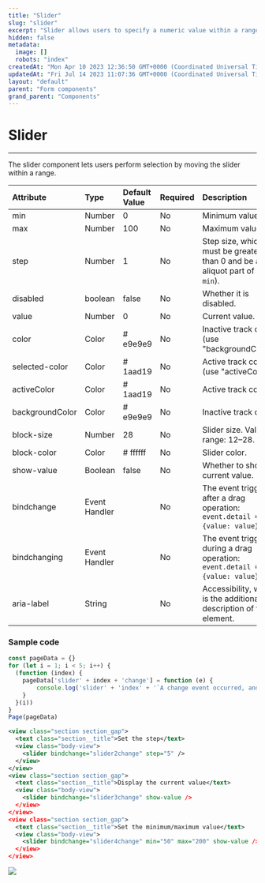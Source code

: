 ```yaml
---
title: "Slider"
slug: "slider"
excerpt: "Slider allows users to specify a numeric value within a range of minimum and maximum."
hidden: false
metadata: 
  image: []
  robots: "index"
createdAt: "Mon Apr 10 2023 12:36:50 GMT+0000 (Coordinated Universal Time)"
updatedAt: "Fri Jul 14 2023 11:07:36 GMT+0000 (Coordinated Universal Time)"
layout: "default"
parent: "Form components"
grand_parent: "Components"
---
```

# Slider 
*** 
The slider component lets users perform selection by moving the slider within a range.

| Attribute       | Type          | Default Value | Required | Description                                                                        |
| :-------------- | :------------ | :------------ | :------- | :--------------------------------------------------------------------------------- |
| min             | Number        | 0             | No       | Minimum value.                                                                     |
| max             | Number        | 100           | No       | Maximum value.                                                                     |
| step            | Number        | 1             | No       | Step size, which must be greater than 0 and be an aliquot part of (`max` - `min`). |
| disabled        | boolean       | false         | No       | Whether it is disabled.                                                            |
| value           | Number        | 0             | No       | Current value.                                                                     |
| color           | Color         | # e9e9e9      | No       | Inactive track color (use "backgroundColor").                                      |
| selected-color  | Color         | # 1aad19      | No       | Active track color (use "activeColor").                                            |
| activeColor     | Color         | # 1aad19      | No       | Active track color.                                                                |
| backgroundColor | Color         | # e9e9e9      | No       | Inactive track color.                                                              |
| block-size      | Number        | 28            | No       | Slider size. Value range: 12–28.                                                   |
| block-color     | Color         | # ffffff      | No       | Slider color.                                                                      |
| show-value      | Boolean       | false         | No       | Whether to show the current value.                                                 |
| bindchange      | Event Handler |               | No       | The event triggered after a drag operation: `event.detail = {value: value}`.       |
| bindchanging    | Event Handler |               | No       | The event triggered during a drag operation: `event.detail = {value: value}`.      |
| aria-label      | String        |               | No       | Accessibility, which is the additional description of the element.                 |

### Sample code

```javascript
const pageData = {}
for (let i = 1; i < 5; i++) {
  (function (index) {
    pageData['slider' + index + 'change'] = function (e) {
    	console.log('slider' + 'index' + '`A change event occurred, and the carried value is ', e.detail.value)
    }
  }(i))
}
Page(pageData)
```
```xml WXML
<view class="section section_gap">
  <text class="section__title">Set the step</text>
  <view class="body-view">
  	<slider bindchange="slider2change" step="5" />
  </view>
</view>
<view class="section section_gap">
  <text class="section__title">Display the current value</text>
  <view class="body-view">
  	<slider bindchange="slider3change" show-value />
  </view>
</view>
<view class="section section_gap">
  <text class="section__title">Set the minimum/maximum value</text>
  <view class="body-view">
  	<slider bindchange="slider4change" min="50" max="200" show-value />
  </view>
</view>

```

![](https://files.readme.io/9eb48f4-Screenshot_2023-06-15_at_5.18.20_PM.png)

